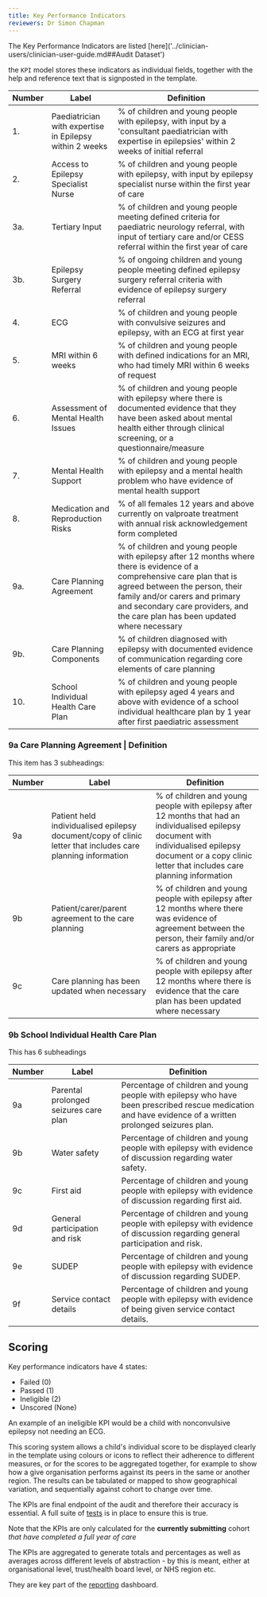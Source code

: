 ```yaml
---
title: Key Performance Indicators
reviewers: Dr Simon Chapman
---
```


The Key Performance Indicators are listed [here]('../clinician-users/clinician-user-guide.md##Audit Dataset')

the ```KPI``` model stores these indicators as individual fields, together with the help and reference text that is signposted in the template.

| Number | Label | Definition |
| -------- | ------| ----------| 
| 1. |  Paediatrician with expertise in Epilepsy within 2 weeks | % of children and young people with epilepsy, with input by a 'consultant paediatrician with expertise in epilepsies' within 2 weeks of initial referral |
| 2. |  Access to Epilepsy Specialist Nurse | % of children and young people with epilepsy, with input by epilepsy specialist nurse within the first year of care |
| 3a. | Tertiary Input | % of children and young people meeting defined criteria for paediatric neurology referral, with input of tertiary care and/or CESS referral within the first year of care |
| 3b. | Epilepsy Surgery Referral |% of ongoing children and young people meeting defined epilepsy surgery referral criteria with evidence of epilepsy surgery referral |
| 4. | ECG |% of children and young people with convulsive seizures and epilepsy, with an ECG at first year |
| 5. | MRI within 6 weeks | % of children and young people with defined indications for an MRI, who had timely MRI within 6 weeks of request |
| 6. | Assessment of Mental Health Issues | %  of children and young people with epilepsy where there is documented evidence that they have been asked about mental health either through clinical screening, or a questionnaire/measure |
| 7. | Mental Health Support | %  of children and young people with epilepsy and a mental health problem who have evidence of mental health support |
| 8. | Medication and Reproduction Risks | % of all females 12 years and above currently on valproate treatment with annual risk acknowledgement form completed |
| 9a. | Care Planning Agreement | % of children and young people with epilepsy after 12 months where there is evidence of a comprehensive care plan that is agreed between the person, their family and/or carers and primary and secondary care providers, and the care plan has been updated where necessary |
| 9b. | Care Planning Components | % of children diagnosed with epilepsy with documented evidence of communication regarding core elements of care planning |
| 10. | School Individual Health Care Plan | % of children and young people with epilepsy aged 4 years and above with evidence of a school individual healthcare plan by 1 year after first paediatric assessment |

### 9a Care Planning Agreement | Definition

This item has 3 subheadings:

| Number | Label | Definition |
|----|----|------|
| 9a | Patient held individualised epilepsy document/copy of clinic letter that includes care planning information | % of children and young people with epilepsy after 12 months that had an individualised epilepsy document with individualised epilepsy document or a copy clinic letter that includes care planning information |
| 9b | Patient/carer/parent agreement to the care planning | % of children and young people with epilepsy after 12 months where there was evidence of agreement between the person, their family and/or carers as appropriate |
| 9c | Care planning has been updated when necessary | % of children and young people with epilepsy after 12 months where there is evidence that the care plan has been updated where necessary |

### 9b School Individual Health Care Plan

This has 6 subheadings

| Number | Label | Definition |
|----|----|------|
| 9a | Parental prolonged seizures care plan | Percentage of children and young people with epilepsy who have been prescribed rescue medication and have evidence of a written prolonged seizures plan. |
| 9b | Water safety | Percentage of children and young people with epilepsy with evidence of discussion regarding water safety. |
| 9c | First aid | Percentage of children and young people with epilepsy with evidence of discussion regarding first aid. |
| 9d | General participation and risk | Percentage of children and young people with epilepsy with evidence of discussion regarding general participation and risk. |
| 9e | SUDEP | Percentage of children and young people with epilepsy with evidence of discussion regarding SUDEP. |
| 9f | Service contact details | Percentage of children and young people with epilepsy with evidence of being given service contact details. |

## Scoring

Key performance indicators have 4 states:

- Failed (0)
- Passed (1)
- Ineligible (2)
- Unscored (None)

An example of an ineligible KPI would be a child with nonconvulsive epilepsy not needing an ECG.

This scoring system allows a child's individual score to be displayed clearly in the template using colours or icons to reflect their adherence to different measures, or for the scores to be aggregated together, for example to show how a give organisation performs against its peers in the same or another region. The results can be tabulated or mapped to show geographical variation, and sequentially against cohort to change over time.

The KPIs are final endpoint of the audit and therefore their accuracy is essential. A full suite of [tests](./testing/testing.md) is in place to ensure this is true.

Note that the KPIs are only calculated for the **currently submitting** cohort *that have completed a full year of care*

The KPIs are aggregated to generate totals and percentages as well as averages across different levels of abstraction - by this is meant, either at organisational level, trust/health board level, or NHS region etc.

They are key part of the [reporting](reporting.md) dashboard.
